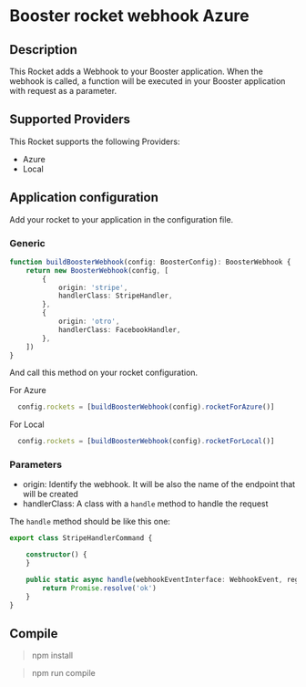 # Booster rocket webhook Azure

## Description
This Rocket adds a Webhook to your Booster application. When the webhook is called, a function will be executed in your Booster application with request as a parameter. 

## Supported Providers

This Rocket supports the following Providers:

* Azure
* Local

## Application configuration

Add your rocket to your application in the configuration file.

### Generic
```typescript
function buildBoosterWebhook(config: BoosterConfig): BoosterWebhook {
    return new BoosterWebhook(config, [
        {
            origin: 'stripe',
            handlerClass: StripeHandler,
        },
        {
            origin: 'otro',
            handlerClass: FacebookHandler,
        },
    ])
}
```

And call this method on your rocket configuration.

For Azure
```typescript
  config.rockets = [buildBoosterWebhook(config).rocketForAzure()]
```

For Local
```typescript
  config.rockets = [buildBoosterWebhook(config).rocketForLocal()]
```

### Parameters

* origin: Identify the webhook. It will be also the name of the endpoint that will be created
* handlerClass: A class with a `handle` method to handle the request

The `handle` method should be like this one:

```typescript
export class StripeHandlerCommand {

    constructor() {
    }

    public static async handle(webhookEventInterface: WebhookEvent, register: Register): Promise<string> {
        return Promise.resolve('ok')
    }
}
```

## Compile

> npm install

> npm run compile
